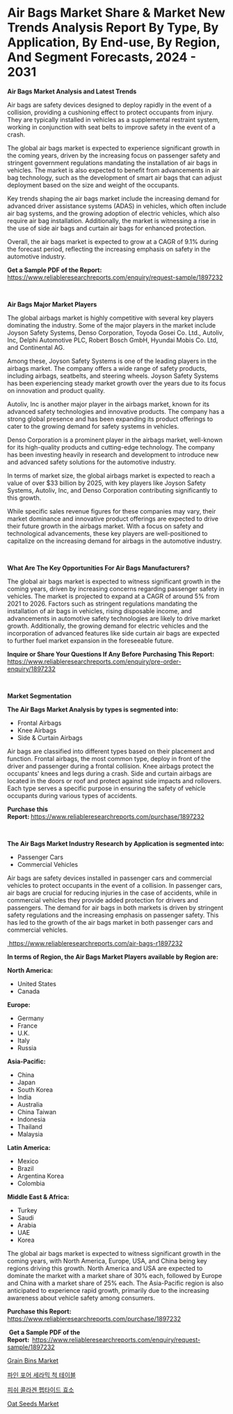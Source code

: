 <p><h1>Air Bags Market Share & Market New Trends Analysis Report By Type, By Application, By End-use, By Region, And Segment Forecasts, 2024 - 2031</h1></p><p><strong>Air Bags Market Analysis and Latest Trends</strong></p>
<p><p>Air bags are safety devices designed to deploy rapidly in the event of a collision, providing a cushioning effect to protect occupants from injury. They are typically installed in vehicles as a supplemental restraint system, working in conjunction with seat belts to improve safety in the event of a crash.</p><p>The global air bags market is expected to experience significant growth in the coming years, driven by the increasing focus on passenger safety and stringent government regulations mandating the installation of air bags in vehicles. The market is also expected to benefit from advancements in air bag technology, such as the development of smart air bags that can adjust deployment based on the size and weight of the occupants.</p><p>Key trends shaping the air bags market include the increasing demand for advanced driver assistance systems (ADAS) in vehicles, which often include air bag systems, and the growing adoption of electric vehicles, which also require air bag installation. Additionally, the market is witnessing a rise in the use of side air bags and curtain air bags for enhanced protection.</p><p>Overall, the air bags market is expected to grow at a CAGR of 9.1% during the forecast period, reflecting the increasing emphasis on safety in the automotive industry.</p></p>
<p><strong>Get a Sample PDF of the Report:&nbsp;</strong> <a href="https://www.reliableresearchreports.com/enquiry/request-sample/1897232">https://www.reliableresearchreports.com/enquiry/request-sample/1897232</a></p>
<p>&nbsp;</p>
<p><strong>Air Bags Major Market Players</strong></p>
<p><p>The global airbags market is highly competitive with several key players dominating the industry. Some of the major players in the market include Joyson Safety Systems, Denso Corporation, Toyoda Gosei Co. Ltd., Autoliv, Inc, Delphi Automotive PLC, Robert Bosch GmbH, Hyundai Mobis Co. Ltd, and Continental AG.</p><p>Among these, Joyson Safety Systems is one of the leading players in the airbags market. The company offers a wide range of safety products, including airbags, seatbelts, and steering wheels. Joyson Safety Systems has been experiencing steady market growth over the years due to its focus on innovation and product quality.</p><p>Autoliv, Inc is another major player in the airbags market, known for its advanced safety technologies and innovative products. The company has a strong global presence and has been expanding its product offerings to cater to the growing demand for safety systems in vehicles.</p><p>Denso Corporation is a prominent player in the airbags market, well-known for its high-quality products and cutting-edge technology. The company has been investing heavily in research and development to introduce new and advanced safety solutions for the automotive industry.</p><p>In terms of market size, the global airbags market is expected to reach a value of over $33 billion by 2025, with key players like Joyson Safety Systems, Autoliv, Inc, and Denso Corporation contributing significantly to this growth.</p><p>While specific sales revenue figures for these companies may vary, their market dominance and innovative product offerings are expected to drive their future growth in the airbags market. With a focus on safety and technological advancements, these key players are well-positioned to capitalize on the increasing demand for airbags in the automotive industry.</p></p>
<p>&nbsp;</p>
<p><strong>What Are The Key Opportunities For Air Bags Manufacturers?</strong></p>
<p><p>The global air bags market is expected to witness significant growth in the coming years, driven by increasing concerns regarding passenger safety in vehicles. The market is projected to expand at a CAGR of around 5% from 2021 to 2026. Factors such as stringent regulations mandating the installation of air bags in vehicles, rising disposable income, and advancements in automotive safety technologies are likely to drive market growth. Additionally, the growing demand for electric vehicles and the incorporation of advanced features like side curtain air bags are expected to further fuel market expansion in the foreseeable future.</p></p>
<p><strong>Inquire or Share Your Questions If Any Before Purchasing This Report:</strong> <a href="https://www.reliableresearchreports.com/enquiry/pre-order-enquiry/1897232">https://www.reliableresearchreports.com/enquiry/pre-order-enquiry/1897232</a></p>
<p>&nbsp;</p>
<p><strong>Market Segmentation</strong></p>
<p><strong>The Air Bags Market Analysis by types is segmented into:</strong></p>
<p><ul><li>Frontal Airbags</li><li>Knee Airbags</li><li>Side & Curtain Airbags</li></ul></p>
<p><p>Air bags are classified into different types based on their placement and function. Frontal airbags, the most common type, deploy in front of the driver and passenger during a frontal collision. Knee airbags protect the occupants' knees and legs during a crash. Side and curtain airbags are located in the doors or roof and protect against side impacts and rollovers. Each type serves a specific purpose in ensuring the safety of vehicle occupants during various types of accidents.</p></p>
<p><strong>Purchase this Report:&nbsp;</strong><a href="https://www.reliableresearchreports.com/purchase/1897232">https://www.reliableresearchreports.com/purchase/1897232</a></p>
<p>&nbsp;</p>
<p><strong>The Air Bags Market Industry Research by Application is segmented into:</strong></p>
<p><ul><li>Passenger Cars</li><li>Commercial Vehicles</li></ul></p>
<p><p>Air bags are safety devices installed in passenger cars and commercial vehicles to protect occupants in the event of a collision. In passenger cars, air bags are crucial for reducing injuries in the case of accidents, while in commercial vehicles they provide added protection for drivers and passengers. The demand for air bags in both markets is driven by stringent safety regulations and the increasing emphasis on passenger safety. This has led to the growth of the air bags market in both passenger cars and commercial vehicles.</p></p>
<p><a href="https://www.reliableresearchreports.com/air-bags-r1897232">&nbsp;https://www.reliableresearchreports.com/air-bags-r1897232</a></p>
<p><strong>In terms of Region, the Air Bags Market Players available by Region are:</strong></p>
<p>
    <p> <strong> North America: </strong>
        <ul>
            <li>United States</li>
            <li>Canada</li>
        </ul>
        </p> 
    <p> <strong> Europe: </strong>
        <ul>
            <li>Germany</li>
            <li>France</li>
            <li>U.K.</li>
            <li>Italy</li>
            <li>Russia</li>
        </ul>
        </p> 
    <p> <strong> Asia-Pacific: </strong>
        <ul>
            <li>China</li>
            <li>Japan</li>
            <li>South Korea</li>
            <li>India</li>
            <li>Australia</li>
            <li>China Taiwan</li>
            <li>Indonesia</li>
            <li>Thailand</li>
            <li>Malaysia</li>
        </ul>
        </p> 
    <p> <strong> Latin America: </strong>
        <ul>
            <li>Mexico</li>
            <li>Brazil</li>
            <li>Argentina Korea</li>
            <li>Colombia</li>
        </ul>
        </p> 
    <p> <strong> Middle East & Africa: </strong>
        <ul>
            <li>Turkey</li>
            <li>Saudi</li>
            <li>Arabia</li>
            <li>UAE</li>
            <li>Korea</li>
        </ul>
    </p>
    </p>
<p><p>The global air bags market is expected to witness significant growth in the coming years, with North America, Europe, USA, and China being key regions driving this growth. North America and USA are expected to dominate the market with a market share of 30% each, followed by Europe and China with a market share of 25% each. The Asia-Pacific region is also anticipated to experience rapid growth, primarily due to the increasing awareness about vehicle safety among consumers.</p></p>
<p><strong>Purchase this Report: </strong><a href="https://www.reliableresearchreports.com/purchase/1897232">https://www.reliableresearchreports.com/purchase/1897232</a></p>
<p>&nbsp;<strong>Get a Sample PDF of the Report:&nbsp;&nbsp;</strong><a href="https://www.reliableresearchreports.com/enquiry/request-sample/1897232">https://www.reliableresearchreports.com/enquiry/request-sample/1897232</a></p>
<p><strong></strong></p>
<p><p><a href="https://github.com/nafisalvee228/Market-Research-Report-List-1/blob/main/grain-bins-market.md">Grain Bins Market</a></p><p><a href="https://github.com/Gregost89076vddcv/Market-Research-Report-List-1/blob/main/7939319114084.md">파인 포어 세라믹 척 테이블</a></p><p><a href="https://github.com/anton65482023/Market-Research-Report-List-1/blob/main/3520376114083.md">피쉬 콜라겐 펩타이드 효소</a></p><p><a href="https://github.com/ashepherd82/Market-Research-Report-List-5/blob/main/oat-seeds-market.md">Oat Seeds Market</a></p></p>